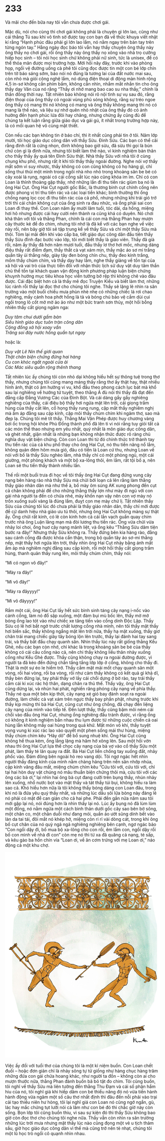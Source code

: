 # 233

Và mãi cho đến bữa nay tôi vẫn chưa được chơi gái. 

Mặc dù, nói cho cùng thì chơi gái không phải là chuyện gì lớn lao, cũng như cái thằng Tú sau khi vô tình sờ được tay con bạn đã về thức khuya viết nhật kí rằng “Hạnh phúc đâu phải gì lớn lao lắm, nó nằm ngay trên bàn tay trên từng ngón tay.” Hằng ngày đọc báo tôi vẫn hay thấy chuyện ông thầy này ông thầy nọ chơi gái, rồi ông thầy này ông thầy nọ xông vào nhà trọ cưỡng hiếp học sinh – tôi nói học sinh chứ không phải nữ sinh, tức là unisex, để có thể thỏa mãn được mọi trường hợp. Mới hồi nãy đây, trước khi vào phòng họp, ngồi vệ đường uống cà phê tôi cũng đọc được tin một con bé lớp chín trên tờ báo sáng sớm, báo nói nó đúng là tương lai của đất nước mai sau, còn nhỏ mà giỏi công nghệ lắm, nó dùng điện thoại di động màn hình rộng 4,5 in-sơ không cần phím bấm, không cần nhìn, nhắm mắt nhắn tin cho ông thầy dạy Văn của nó rằng “Thầy ơi nhớ mang bao cao su nha thầy,” chính là thần đồng thời nay. Tất nhiên báo không nói rõ nội tình sự vụ sau đó, rằng điện thoại của ông thầy có ngoài vùng phủ sóng không, rằng sự tréo ngoe ông thầy có mang thì nó không có mang và ông thầy không mang thì nó có mang là thế nào, và liệu sự nhớ quên nhỏ nhặt của ông thầy đó có ảnh hưởng đến hạnh phúc lứa đôi hay chăng, nhưng chừng ấy cũng đủ để chúng ta kết luận rằng giữa giáo dục và gái gú, ít nhất trong trường hợp này, là có mối quan hệ vô cùng mật thiết. 

Còn nếu các bạn không tin ở báo chí, thì ít nhất cũng phải tin ở tôi. Năm lớp mười, tôi học giáo dục công dân với thầy Sừu. Đinh Sừu. Các bạn có thể cãi rằng đinh rất là cứng nhọn, đinh không bao giờ sừu, đã sừu thì gọi là bún chứ còn gì là đinh nữa, nhưng tôi biết làm thế nào, vì kinh nghiệm bản thân cho thấy thầy ấy quả tên Đinh Sừu thật. Nhà thầy Sừu với nhà tôi ở cùng chung khu phố, nhưng rất ít khi tôi thấy thầy ngoài đường. Nghe nói vợ thầy mất sớm vì suy nhược, thầy không có con cũng không có họ hàng gì, chỉ sống thui thủi một mình trong ngôi nhà nho nhỏ trong khoảng sân be bé có cây xoài lá rụng, ngoài có cái cổng sắt lúc nào cũng khóa im ỉm. Chỉ có con Loan là thỉnh thoảng gặp thầy, nhờ những lần đi thu tiền rác giùm ba nó là ông Hai Cụt. Ông Hai Cụt người gốc Bắc, là thương binh cụt chính cống nên được phong vị trí thu tiền rác và các loại tiền khác; bình thường thì ổng chống nạng lọc cọc đi thu tiền rác của cả phố, nhưng những khi trái gió trở trời thì cái chân không cụt của ổng sinh ra đau nhức, và ổng phải sai con Loan đi thay thế. Con Loan năm ấy mười lăm tuổi, tóc dài, da hồng, miệng hơi hô nhưng được cái hay cười nên thành ra cũng khá có duyên. Nó chơi khá thân với tôi và thằng Phan, chính là cái con mà thằng Phan hay mượn cây thước kẻ để đo chim, nhưng tôi nhớ là đã kể với các bạn nghe về việc này rồi, nên bây giờ tôi sẽ tập trung kể về thầy Sừu và chỉ một thầy Sừu mà thôi. Tóm lại mãi đến khi vào cấp ba, tiết giáo dục công dân đầu tiên thấy thầy Sừu đĩnh đạc bước vào lớp, tôi mới biết thầy là giáo viên. Thầy đã già rồi, năm ấy thầy đã hơn năm mươi tuổi, đầu thầy lơ thơ hơi mốc, nhưng dáng điệu thầy rất điềm đạm, thầy thắt cà vạt xám mịn, thầy mặc áo sơ mi trắng quần tây ủi thẳng nếp, giày tây đen bóng chỉn chu, thầy đeo kính trắng, mồm thầy chúm chím, và thầy dạy hay lắm, nghe thầy giảng về tồn tại của xã hội và vai trò của thực tiễn đối với nhận thức lịch sử duy vật duy tâm thần chủ thể tồn tại khách quan vận động kinh phương pháp luận biện chứng khuynh hướng mục tiêu khoa học viễn tưởng bở rệp thì không chê vào đâu được. Cái đặc biệt hơn cả là thầy mê đọc Truyện Kiều và biết làm thơ, những lúc rảnh rỗi thầy lại đọc thơ cho chúng tôi nghe. Thầy sẽ lặng lẽ nhìn ra sân trường vào một buổi chiều mưa phùn nhè nhẹ có những chiếc lá rơi chao nghiêng, mấy cánh hoa phớt hồng lả tả và bóng chú bảo vệ cầm dùi cui ngồi trong lô cốt mờ mờ ảo ảo như một bức tranh sơn thủy, một hồi bỗng nhiên thầy cất giọng ngâm nga:

_Duy tâm chui dưới gầm bàn  
Siêu hình giáo dục tuôn tràn công dân  
Cộng đồng xã hội xoay vần  
Trăng soi đáy nước hồng quần tụt ngay_

hoặc là:

_Duy vật Lê Nin thế giới quan  
Thật chân biện chứng đứng hai hàng  
Cu con khóc ngất ngoài cửa ải  
Các Mác siêu quần rộng thênh thang_

Tất nhiên lúc ấy chúng tôi còn nhỏ dại không hiểu hết sự thông tuệ trong thơ thầy, nhưng chúng tôi cũng mang máng thấy rằng thơ ấy thật hay, thật nhiều hình ảnh, thật có âm hưởng vi vu, khổ đầu theo phong cách lục bát mà khổ sau lại nghiêng về hướng tứ tuyệt, theo thằng Á đù nói thì thầy đã đạt đến đẳng cấp Đằng Vương Các của Đinh Bột. Và cái dáng gầy gầy nghiêng nghiêng của thầy, cái điệu bộ thầy hơi ngửa mặt lên trời, cái giọng trầm hùng của thầy cất lên, cổ họng thầy rung rung, cặp mắt thầy nghiêm nghị mà ấm áp đằng sau cặp kính, cặp môi thầy chúm chím khi ngâm thơ, sao mà đẹp lạ. Chúng tôi mê tít thầy. Thằng Mai Văn Phép được huy chương vàng bơi ốc trong hội khỏe Phù Đổng thành phố đã lên ti vi nói rằng tuy giỏi tất cả các món thể thao nhưng em yêu nhất, quý nhất là môn giáo dục công dân, và ghét nhất, giận nhất là những bạn không nhận thức được rõ ràng chủ nghĩa duy vật biện chứng. Còn con Loan thì từ đó chính thức trở thành tay thu tiền rác của cả khu phố thay cho ông Hai Cụt, nó thu tiền năng nổ lắm, không quản đêm hôm mưa gió, đâu có tiền là Loan cứ thu, nhưng Loan về nói với bố là thầy Sừu nghèo lắm, nhà thầy chỉ có một phòng ngủ, một cái giường, một phòng khách và một bộ xa-lông thôi, êm lắm, rất tội bố ạ, nên Loan sẽ thu tiền thầy thành nhiều lần.

Thế rồi một buổi trưa đi học về tôi thấy ông Hai Cụt đang đứng vung cây nạng bên hàng rào nhà thầy Sừu mà chửi bới loạn cả lên rằng làm thằng thầy giáo nhân dân mà như thế à, bố mày ôm súng AK xung phong đến cụt cả chân không phải để cho những thằng thầy lợn như mày đi ngủ với con gái nhà người ta đến có chửa nhé, mày khốn nạn vậy nên con vợ mày nó trốn xuống suối vàng là đúng lắm, đuỵt con mẹ mày chứ lị. Tất nhiên thầy Sừu của chúng tôi lúc đó chưa phải là thầy giáo nhân dân, thầy chỉ mới được đề cử danh hiệu nhà giáo ưu tú thôi, nhưng ông Hai Cụt không màng sự thật ấy. Ổng chửi rất kinh, có lẽ còn kinh hơn cả cái lần vạch quần quay chim trước nhà ông Luận lãng mạn mà đòi lương thu tiền rác. Ổng vừa chửi vừa nhảy loi choi, ổng huơ cây nạng mãnh liệt, và ổng kêu “Thằng Sừu dâm tiện bước ra đây!” Nhưng thầy Sừu không ra. Thầy đứng bên kia hàng rào, đằng sau cánh cổng đã được khóa cẩn thận, trong bộ quần tây áo sơ-mi thẳng nếp, mặt thầy hơi ngửa lên trời, thầy nhìn ông Hai Cụt nhảy bằng ánh mắt ấm áp mà nghiêm nghị đằng sau cặp kính, rồi một hồi thầy cất giọng trầm hùng, thanh quản thầy rung lên, môi thầy chúm chím, thầy nói:

“Mi có ngon vô đây!”

“Mày ra đây!”

“Mi vô đây!”

“Mày ra đâyyyy!”

“Mi vô đâyyyy!”

Rầm một cái, ông Hai Cụt lấy hết sức bình sinh táng cây nạng i-nốc vào cánh cổng, làm nó đổ sập xuống, một đám bụi mù bốc lên, thấy mờ mờ bóng ổng lao tót vào như chiếc xe tăng tiến vào cổng dinh Độc Lập. Thầy Sừu có lẽ hơi bất ngờ trước chất lượng cổng nhà mình, nên tôi thấy mặt thầy hơi biến sắc, thầy không ngẩng mặt lên trời nữa, thầy hạ mặt xuống, thầy giơ chân trái mang chiếc giày tây bóng lộn lên trước, thầy lại đánh hai tay sang trái, và thầy bắt đầu chạy quanh sân. Nhìn thầy lúc này rất giống thằng Kều Ghẻ, nếu các bạn còn nhớ, chỉ khác là trong khoảng sân be bé của thầy không có cái cầu cống nào cả, nên chi thầy không liều thân nhảy xuống cống như Kều Ghẻ được. Thầy cũng không chạy ra ngoài đường được, vì người ta đã kéo đến đứng chắn tầng tầng lớp lớp ở cổng, không cho thầy đi. Thật là một sự éo le hiểm trở. Thầy cắm mặt mải mốt chạy quanh sân một vòng, rồi hai vòng, rồi ba vòng, rồi như cảm thấy không có kết quả gì khả dĩ, thầy bèn đứng lại, tay phải thầy vớ lấy cái chổi dựng ở bờ rào, tay trái thầy cầm cái ki xúc rác hộ thân, dạng chân ra thủ thế. Thấy vậy, ông Hai Cụt cũng dừng lại, và nhún hai phát, nghiến răng phóng cây nạng về phía thầy. Thầy né qua một bên kịp thời, cây nạng xé gió bay đánh soạt ra ngoài đường, làm chiếc cà vạt xám trên ngực thầy bay phần phật, nhưng trước khi thầy kịp mừng thì bà Hai Cụt, cũng cụt như ông chồng, đã chạy đến liệng cây nạng của mình vào tiếp tế. Đến lượt thầy, thầy cũng bặm môi ném cái chổi vào đầu ông Hai Cụt, nhưng ổng nghiêng đầu tránh được, vì rằng ổng có không ít kinh nghiệm bắn nhau thu lụm được từ những cuộc chiến cả oai hùng lẫn không mấy oai hùng trong quá khứ. Mất món võ khí, thầy tuyệt vọng vung ki xúc rác lao vào quyết một phen sống mái thư hùng, miệng thầy chúm chím kêu “Hây dô” để bổ sung nhuệ khí. Ông Hai Cụt cũng không hề thua kém, ổng lẳng lặng mà hăm hở xông lên. Sau một hồi vờn nhau thì ông Hai Cụt lựa thế chọc cây nạng của bà vợ vào cổ thầy Sừu một phát, làm thầy té lăn quay ra đất. Bà Hai Cụt liền chống tay xuống đất, nhảy phốc vào. Đám đông bên ngoài hò reo vang dội. Tôi ngơ ngác hết nhìn người thầy đáng kính của mình nằm chàng hảng trên nền sân nhớp nhúa, cặp kính văng đâu mất, miệng chúm chím kêu “Cứu tôi với, cứu tôi với, chỉ tại hai hòn duy vật chúng nó mâu thuẫn biện chứng thôi mà, cứu tôi với các ông các bà ơi,” lại nhìn hai ông bà cụt đang cưỡi trên bụng thầy, nhún nhảy lên xuống, nhổ nước bọt vào mặt thầy và tát thầy túi bụi, không hiểu ra làm sao cả. Khó hiểu hơn nữa là tôi không thấy bóng dáng con Loan đâu, trong khi nó là đứa yêu quý thầy nhất, và những lúc dầu sôi lửa bỏng này đáng lẽ nó phải có mặt để can gián cho cả hai phe. Phải đến gần nửa năm sau tôi mới gặp lại nó, nói đúng hơn là nhìn thấy lại nó. Lúc ấy bụng nó đã lùm lùm một đống, nó nằm ngửa một cách bình thản dưới gốc cây sao bên bờ sông, một chân co, một chân duỗi như đang mỏi, quần áo ướt sũng dính bết vào làn da tai tái, đôi mắt nó khép hờ, miệng còn ri rỉ vài dòng cát, trong khi ông bố cụt chân của nó quỳ ngả ngả nghiêng nghiêng bên cạnh, ngơ ngác bảo “Con ngồi dậy đi, bố mua bộ xa-lông cho con rồi, êm lắm con, ngồi dậy rồi bố con mình về nhà đi con” còn mẹ nó thì từ xa đã quăng cả nạng, té sấp, và kêu gào ba hồn chín vía “Loan ơi, về ăn cơm trứng với mẹ Loan ơi,” náo động cả một khu chợ. 

![Troy](../images/troy.jpg)

Việc ấy đối với tuổi thơ của chúng tôi là một kỉ niệm buồn. Con Loan chết đuối – hoặc đơn giản chỉ là nhảy sông tự tử giống như hàng chục hàng trăm những đứa con gái chửa hoang khác, như người ta đồn – không còn ai cho mượn thước nữa, thằng Phan đành buồn bã bỏ tật đo chim. Tôi cũng buồn, tôi nghĩ về thầy Sừu mà liên tưởng đến thằng Thu Đạm và cái số phận hẩm hiu của nó, tôi nghĩ giá khi hiếp dâm con bé thiểu năng đó nó vừa tiến hành hành động vừa ngâm một số câu thơ nhất định thì đâu đến nỗi phải vào trại cải tạo thiếu niên hư hỏng, tôi lại nghĩ giá con Loan nó cũng ngớ ngẩn, gù, lác hay mắc chứng tụt lưỡi nói cà lăm như con bé đó thì chắc giờ này còn sống. Bọn lớp tôi cũng buồn thiu, vì sau sự kiện đó thì thầy Sừu không bao giờ còn đọc thơ cho chúng tôi nghe nữa. Thầy vẫn còn nhìn ra sân trường những lúc trời mưa nhưng mặt thầy lúc nào cũng đọng một vẻ u tịch thảm sầu, giờ học giáo dục công dân vì thế mà cũng trở nên tẻ nhạt, chúng tôi một lũ học trò ngồi cô quạnh nhìn nhau. 
